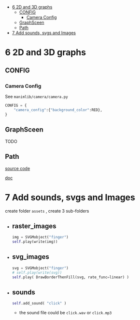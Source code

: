 [](...menustart)

- [6 2D and 3D graphs](#312bf578721d08a7b38fd5618e429125)
    - [CONFIG](#73e99d350a4aa6f1a5af04ec29173f73)
        - [Camera Config](#a66b5d8b4f3b40557caa6f1c314a4d03)
    - [GraphSceen](#06be78bec5d0013e03f081750f9f368d)
    - [Path](#ac70412e939d72a9234cdebb1af5867b)
- [7 Add sounds, svgs and Images](#496fb824b065320ced81010be958c7d7)

[](...menuend)


<h2 id="312bf578721d08a7b38fd5618e429125"></h2>

# 6 2D and 3D graphs

<h2 id="73e99d350a4aa6f1a5af04ec29173f73"></h2>

## CONFIG

<h2 id="a66b5d8b4f3b40557caa6f1c314a4d03"></h2>

### Camera Config

See `manimlib/camera/camera.py`

```python
CONFIG = {
    "camera_config":{"background_color":RED},
}
```


<h2 id="06be78bec5d0013e03f081750f9f368d"></h2>

## GraphSceen

TODO



<h2 id="ac70412e939d72a9234cdebb1af5867b"></h2>

## Path



[source code](https://github.com/Elteoremadebeethoven/AnimationsWithManim/blob/master/English/extra/faqs/paths.py)

[doc](https://github.com/Elteoremadebeethoven/AnimationsWithManim/blob/master/English/extra/faqs/paths.md)


<h2 id="496fb824b065320ced81010be958c7d7"></h2>

# 7 Add sounds, svgs and Images

create folder `assets` , create 3 sub-folders

- raster_images
    - 
    ```python
    img = SVGMobject("finger")
    self.play(write(img))
    ```
- svg_images
    - 
    ```python
    svg = SVGMobject("finger")
    # self.play(write(svg))
    self.play( DrawBorderThenFill(svg, rate_func=linear) )
    ```
- sounds
    - 
    ```python
    self.add_sound( "click" )
    ```
    - the sound file could be `click.wav` or `click.mp3`




